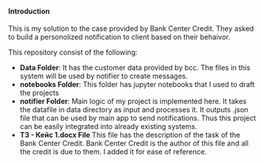 #### Introduction
This is my solution to the case provided by Bank Center Credit. They asked to build a personolized notification to client based on their behaivor.  

This repository consist of the following:
* **Data Folder**: It has the customer data provided by bcc. The files in this system will be used by notifier to create messages.
* **notebooks Folder**: This folder has jupyter notebooks that I used to draft the projects
* **notifier Folder**: Main logic of my project is implemented here. It takes the datafile in data directory as input and processes it. It outputs .json file that can be used by main app to send notifications. Thus this project can be easily integrated into already existing systems.
* **ТЗ - Кейс 1.docx File** This file has the description of the task of the Bank Center Credit. Bank Center Credit is the author of this file and all the credit is due to them. I added it for ease of reference.
